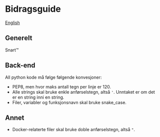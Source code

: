 # Bidragsguide

[English](CONTRIBUTING-en.md)

## Generelt

Snart™

## Back-end

All python kode må følge følgende konvesjoner:

- PEP8, men hvor maks antall tegn per linje er 120.
- Alle strings skal bruke enkle anførselstegn, altså `'`. Unntaket er om det er en string inni en string.
- Filer, variabler og funksjonsnavn skal bruke snake_case.

## Annet

- Docker-relaterte filer skal bruke doble anførselstegn, altså `"`.
